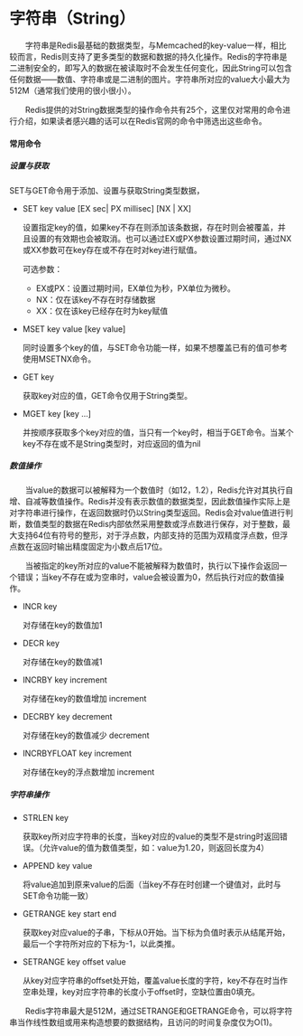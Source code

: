# 字符串（String）

&ensp;&ensp;&ensp;&ensp;字符串是Redis最基础的数据类型，与Memcached的key-value一样，相比较而言，Redis则支持了更多类型的数据和数据的持久化操作。Redis的字符串是二进制安全的，即写入的数据在被读取时不会发生任何变化，因此String可以包含任何数据——数值、字符串或是二进制的图片。字符串所对应的value大小最大为512M（通常我们使用的很小很小）。

&ensp;&ensp;&ensp;&ensp;Redis提供的对String数据类型的操作命令共有25个，这里仅对常用的命令进行介绍，如果读者感兴趣的话可以在Redis官网的命令中筛选出这些命令。

#### 常用命令

##### 设置与获取

SET与GET命令用于添加、设置与获取String类型数据，

- SET key value [EX sec| PX millisec] [NX | XX]

  设置指定key的值，如果key不存在则添加该条数据，存在时则会被覆盖，并且设置的有效期也会被取消。也可以通过EX或PX参数设置过期时间，通过NX或XX参数可在key存在或不存在时对key进行赋值。

  可选参数：

  - EX或PX：设置过期时间，EX单位为秒，PX单位为微秒。
  - NX：仅在该key不存在时存储数据
  - XX：仅在该key已经存在时为key赋值

- MSET key value [key value]

  同时设置多个key的值，与SET命令功能一样，如果不想覆盖已有的值可参考使用MSETNX命令。

- GET key

  获取key对应的值，GET命令仅用于String类型。

- MGET key  [key ...]

  并按顺序获取多个key对应的值，当只有一个key时，相当于GET命令。当某个key不存在或不是String类型时，对应返回的值为nil

##### 数值操作

&ensp;&ensp;&ensp;&ensp;当value的数据可以被解释为一个数值时（如12，1.2），Redis允许对其执行自增、自减等数值操作。Redis并没有表示数值的数据类型，因此数值操作实际上是对字符串进行操作，在返回数据时仍以String类型返回。Redis会对value值进行判断，数值类型的数据在Redis内部依然采用整数或浮点数进行保存，对于整数，最大支持64位有符号的整形，对于浮点数，内部支持的范围为双精度浮点数，但浮点数在返回时输出精度固定为小数点后17位。

&ensp;&ensp;&ensp;&ensp;当被指定的key所对应的value不能被解释为数值时，执行以下操作会返回一个错误；当key不存在或为空串时，value会被设置为0，然后执行对应的数值操作。

- INCR key

  对存储在key的数值加1

- DECR key

  对存储在key的数值减1

- INCRBY key increment

  对存储在key的数值增加 increment

- DECRBY key decrement

  对存储在key的数值减少 decrement

- INCRBYFLOAT key increment

  对存储在key的浮点数增加 increment

##### 字符串操作

- STRLEN key

  获取key所对应字符串的长度，当key对应的value的类型不是string时返回错误。（允许value的值为数值类型，如：value为1.20，则返回长度为4）

- APPEND key value

  将value追加到原来value的后面（当key不存在时创建一个键值对，此时与SET命令功能一致）

- GETRANGE key start end

  获取key对应value的子串，下标从0开始。当下标为负值时表示从结尾开始，最后一个字符所对应的下标为-1，以此类推。

- SETRANGE key offset value

  从key对应字符串的offset处开始，覆盖value长度的字符，key不存在时当作空串处理，key对应字符串的长度小于offset时，空缺位置由0填充。



&ensp;&ensp;&ensp;&ensp;Redis字符串最大是512M，通过SETRANGE和GETRANGE命令，可以将字符串当作线性数组或用来构造想要的数据结构，且访问的时间复杂度仅为O(1)。

